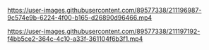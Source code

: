 

https://user-images.githubusercontent.com/89577338/211196987-9c574e9b-6224-4f00-b165-d26890d96466.mp4





https://user-images.githubusercontent.com/89577338/211197192-f4bb5ce2-364c-4c10-a33f-361104f6b3f1.mp4

